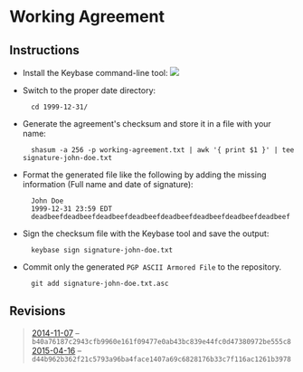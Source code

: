 # Working Agreement

## Instructions

* Install the Keybase command-line tool: [![](https://dl.dropboxusercontent.com/u/257359/static/img/download.png)][1]
* Switch to the proper date directory:

        cd 1999-12-31/

* Generate the agreement's checksum and store it in a file with your name:

        shasum -a 256 -p working-agreement.txt | awk '{ print $1 }' | tee signature-john-doe.txt

* Format the generated file like the following by adding the missing information (Full name and date of signature):

        John Doe
        1999-12-31 23:59 EDT
        deadbeefdeadbeefdeadbeefdeadbeefdeadbeefdeadbeefdeadbeefdeadbeef

* Sign the checksum file with the Keybase tool and save the output:

        keybase sign signature-john-doe.txt

* Commit only the generated `PGP ASCII Armored File` to the repository.

        git add signature-john-doe.txt.asc

## Revisions

> [2014-11-07][2] – `b40a76187c2943cfb9960e161f09477e0ab43bc839e44fc0d47380972be555c8`  
> [2015-04-16][3] – `d44b962b362f21c5793a96ba4face1407a69c6828176b33c7f116ac1261b3978`  

[1]: https://keybase.io/docs/command_line/installation
[2]: 2014-11-07
[3]: 2015-04-16
